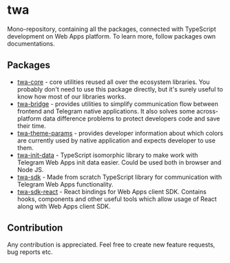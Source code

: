 # twa

Mono-repository, containing all the packages, connected with TypeScript
development on Web Apps platform. To learn more, follow packages own
documentations.

## Packages

- [twa-core](packages/core) - core utilities reused all over the ecosystem
  libraries. You probably don't need to use this package directly, but it's
  surely useful to know how most of our libraries works.
- [twa-bridge](packages/bridge) - provides utilities to simplify communication
  flow between frontend and Telegram native applications. It also solves some
  across-platform data difference problems to protect developers code and save
  their time.
- [twa-theme-params](packages/theme-params) - provides developer
  information about which colors are currently used by native application and
  expects developer to use them.
- [twa-init-data](packages/init-data) - TypeScript isomorphic library to make work
  with Telegram Web Apps init data easier. Could be used both in browser and
  Node JS.
- [twa-sdk](packages/sdk) - Made from scratch TypeScript library for communication
  with Telegram Web Apps
  functionality.
- [twa-sdk-react](packages/sdk-react) - React bindings for Web Apps client SDK.
  Contains hooks, components and other useful tools which allow usage of React
  along with Web Apps client SDK.

## Contribution

Any contribution is appreciated. Feel free to create new feature requests, bug
reports etc.